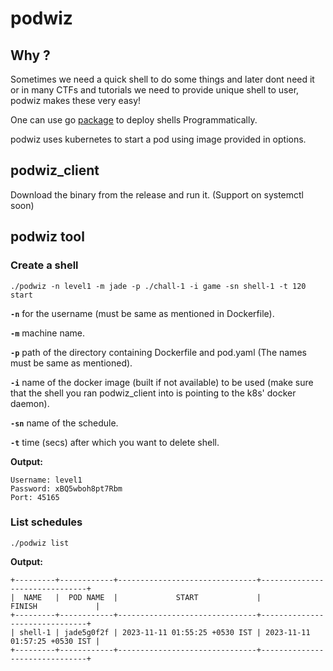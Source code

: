 # podwiz

## Why ?

Sometimes we need a quick shell to do some things and later dont need it or in many CTFs and tutorials we need to provide unique shell to user, podwiz makes these very easy!

One can use go [package](https://github.com/Atish03/go_podwiz) to deploy shells Programmatically.

podwiz uses kubernetes to start a pod using image provided in options.

## podwiz_client

Download the binary from the release and run it. (Support on systemctl soon)

## podwiz tool

### Create a shell

`./podwiz -n level1 -m jade -p ./chall-1 -i game -sn shell-1 -t 120 start`

**`-n`** for the username (must be same as mentioned in Dockerfile).

**`-m`** machine name.

**`-p`** path of the directory containing Dockerfile and pod.yaml (The names must be same as mentioned).

**`-i`** name of the docker image (built if not available) to be used (make sure that the shell you ran podwiz_client into is pointing to the k8s' docker daemon).

**`-sn`** name of the schedule.

**`-t`** time (secs) after which you want to delete shell.

**Output:**
```
Username: level1
Password: xBQ5wboh8pt7Rbm
Port: 45165
```

### List schedules

`./podwiz list`

**Output:**
```
+---------+------------+-------------------------------+-------------------------------+
|  NAME   |  POD NAME  |             START             |            FINISH             |
+---------+------------+-------------------------------+-------------------------------+
| shell-1 | jade5g0f2f | 2023-11-11 01:55:25 +0530 IST | 2023-11-11 01:57:25 +0530 IST |
+---------+------------+-------------------------------+-------------------------------+
```
